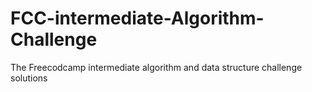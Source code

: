 # FCC-intermediate-Algorithm-Challenge
The Freecodcamp intermediate algorithm and data structure challenge solutions
